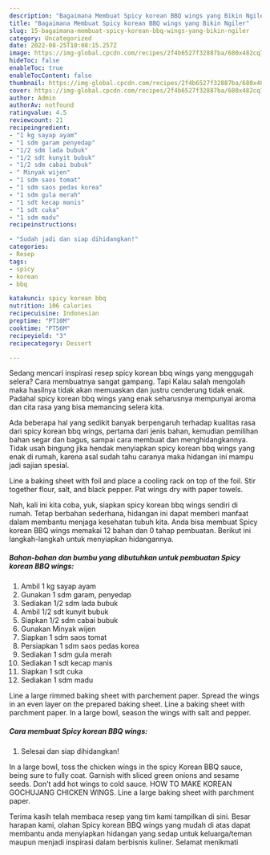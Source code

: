 ```yaml
---
description: "Bagaimana Membuat Spicy korean BBQ wings yang Bikin Ngiler"
title: "Bagaimana Membuat Spicy korean BBQ wings yang Bikin Ngiler"
slug: 15-bagaimana-membuat-spicy-korean-bbq-wings-yang-bikin-ngiler
category: Uncategorized
date: 2022-08-25T10:08:15.257Z
image: https://img-global.cpcdn.com/recipes/2f4b6527f32887ba/680x482cq70/spicy-korean-bbq-wings-foto-resep-utama.jpg
hideToc: false
enableToc: true
enableTocContent: false
thumbnail: https://img-global.cpcdn.com/recipes/2f4b6527f32887ba/680x482cq70/spicy-korean-bbq-wings-foto-resep-utama.jpg
cover: https://img-global.cpcdn.com/recipes/2f4b6527f32887ba/680x482cq70/spicy-korean-bbq-wings-foto-resep-utama.jpg
author: Admin
authorAv: notfound
ratingvalue: 4.5
reviewcount: 21
recipeingredient:
- "1 kg sayap ayam"
- "1 sdm garam penyedap"
- "1/2 sdm lada bubuk"
- "1/2 sdt kunyit bubuk"
- "1/2 sdm cabai bubuk"
- " Minyak wijen"
- "1 sdm saos tomat"
- "1 sdm saos pedas korea"
- "1 sdm gula merah"
- "1 sdt kecap manis"
- "1 sdt cuka"
- "1 sdm madu"
recipeinstructions:

- "Sudah jadi dan siap dihidangkan!"
categories:
- Resep
tags:
- spicy
- korean
- bbq

katakunci: spicy korean bbq 
nutrition: 106 calories
recipecuisine: Indonesian
preptime: "PT10M"
cooktime: "PT56M"
recipeyield: "3"
recipecategory: Dessert

---
```



Sedang mencari inspirasi resep spicy korean bbq wings yang menggugah selera? Cara membuatnya sangat gampang. Tapi Kalau salah mengolah maka hasilnya tidak akan memuaskan dan justru cenderung tidak enak. Padahal spicy korean bbq wings yang enak seharusnya mempunyai aroma dan cita rasa yang bisa memancing selera kita.


Ada beberapa hal yang sedikit banyak berpengaruh terhadap kualitas rasa dari spicy korean bbq wings, pertama dari jenis bahan, kemudian pemilihan bahan segar dan bagus, sampai cara membuat dan menghidangkannya. Tidak usah bingung jika hendak menyiapkan spicy korean bbq wings yang enak di rumah, karena asal sudah tahu caranya maka hidangan ini mampu jadi sajian spesial.

Line a baking sheet with foil and place a cooling rack on top of the foil. Stir together flour, salt, and black pepper. Pat wings dry with paper towels.


Nah, kali ini kita coba, yuk, siapkan spicy korean bbq wings sendiri di rumah. Tetap berbahan sederhana, hidangan ini dapat memberi manfaat dalam membantu menjaga kesehatan tubuh kita. Anda bisa membuat Spicy korean BBQ wings memakai 12 bahan dan 0 tahap pembuatan. Berikut ini langkah-langkah untuk menyiapkan hidangannya.

<!--inarticleads1-->

##### Bahan-bahan dan bumbu yang dibutuhkan untuk pembuatan Spicy korean BBQ wings:

1. Ambil 1 kg sayap ayam
1. Gunakan 1 sdm garam, penyedap
1. Sediakan 1/2 sdm lada bubuk
1. Ambil 1/2 sdt kunyit bubuk
1. Siapkan 1/2 sdm cabai bubuk
1. Gunakan  Minyak wijen
1. Siapkan 1 sdm saos tomat
1. Persiapkan 1 sdm saos pedas korea
1. Sediakan 1 sdm gula merah
1. Sediakan 1 sdt kecap manis
1. Siapkan 1 sdt cuka
1. Sediakan 1 sdm madu


Line a large rimmed baking sheet with parchement paper. Spread the wings in an even layer on the prepared baking sheet. Line a baking sheet with parchment paper. In a large bowl, season the wings with salt and pepper. 

<!--inarticleads2-->

##### Cara membuat Spicy korean BBQ wings:


1. Selesai dan siap dihidangkan!

In a large bowl, toss the chicken wings in the spicy Korean BBQ sauce, being sure to fully coat. Garnish with sliced green onions and sesame seeds. Don&#39;t add hot wings to cold sauce. HOW TO MAKE KOREAN GOCHUJANG CHICKEN WINGS. Line a large baking sheet with parchment paper. 

Terima kasih telah membaca resep yang tim kami tampilkan di sini. Besar harapan kami, olahan Spicy korean BBQ wings yang mudah di atas dapat membantu anda menyiapkan hidangan yang sedap untuk keluarga/teman maupun menjadi inspirasi dalam berbisnis kuliner. Selamat menikmati

